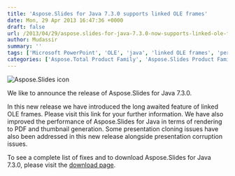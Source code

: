 ```yaml
---
title: 'Aspose.Slides for Java 7.3.0 supports linked OLE frames'
date: Mon, 29 Apr 2013 16:47:36 +0000
draft: false
url: /2013/04/29/aspose.slides-for-java-7.3.0-now-supports-linked-ole-frames/
author: Mudassir
summary: ''
tags: ['Microsoft PowerPoint', 'OLE', 'java', 'linked OLE frames', 'performance', 'product release']
categories: ['Aspose.Total Product Family', 'Aspose.Slides Product Family']
---
```


![Aspose.Slides icon][1]

We like to announce the release of Aspose.Slides for Java 7.3.0.

In this new release we have introduced the long awaited feature of linked OLE frames. Please visit this link for your further information. We have also improved the performance of Aspose.Slides for Java in terms of rendering to PDF and thumbnail generation. Some presentation cloning issues have also been addressed in this new release alongside presentation corruption issues.

To see a complete list of fixes and to download Aspose.Slides for Java 7.3.0, please visit the [download page][2].




[1]: http://www.aspose.com/Images/aspose.slides-logo2.jpg
[2]: https://blog.aspose.com/




